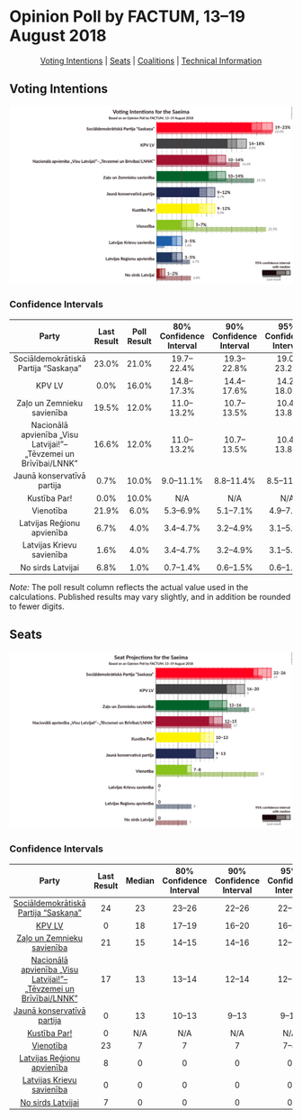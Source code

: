 # Opinion Poll by FACTUM, 13–19 August 2018

<p align="center"><a href="#voting-intentions">Voting Intentions</a> | <a href="#seats">Seats</a> | <a href="#coalitions">Coalitions</a> | <a href="#technical-information">Technical Information</a></p>

## Voting Intentions

![Graph with voting intentions not yet produced](2018-08-19-FACTUM.png "Voting Intentions")

### Confidence Intervals

| Party | Last Result | Poll Result | 80% Confidence Interval | 90% Confidence Interval | 95% Confidence Interval | 99% Confidence Interval |
|:-----:|:-----------:|:-----------:|:-----------------------:|:-----------------------:|:-----------------------:|:-----------------------:|
| Sociāldemokrātiskā Partija “Saskaņa” | 23.0% | 21.0% | 19.7–22.4% |19.3–22.8% |19.0–23.2% |18.4–23.9% |
| KPV LV | 0.0% | 16.0% | 14.8–17.3% |14.4–17.6% |14.2–18.0% |13.6–18.6% |
| Zaļo un Zemnieku savienība | 19.5% | 12.0% | 11.0–13.2% |10.7–13.5% |10.4–13.8% |9.9–14.4% |
| Nacionālā apvienība „Visu Latvijai!”–„Tēvzemei un Brīvībai/LNNK” | 16.6% | 12.0% | 11.0–13.2% |10.7–13.5% |10.4–13.8% |9.9–14.4% |
| Jaunā konservatīvā partija | 0.7% | 10.0% | 9.0–11.1% |8.8–11.4% |8.5–11.6% |8.1–12.2% |
| Kustība Par! | 0.0% | 10.0% | N/A |N/A |N/A |N/A |
| Vienotība | 21.9% | 6.0% | 5.3–6.9% |5.1–7.1% |4.9–7.4% |4.6–7.8% |
| Latvijas Reģionu apvienība | 6.7% | 4.0% | 3.4–4.7% |3.2–4.9% |3.1–5.1% |2.8–5.5% |
| Latvijas Krievu savienība | 1.6% | 4.0% | 3.4–4.7% |3.2–4.9% |3.1–5.1% |2.8–5.5% |
| No sirds Latvijai | 6.8% | 1.0% | 0.7–1.4% |0.6–1.5% |0.6–1.6% |0.5–1.9% |

*Note:* The poll result column reflects the actual value used in the calculations. Published results may vary slightly, and in addition be rounded to fewer digits.

## Seats

![Graph with seats not yet produced](2018-08-19-FACTUM-seats.png "Seats")

### Confidence Intervals

| Party | Last Result | Median | 80% Confidence Interval | 90% Confidence Interval | 95% Confidence Interval | 99% Confidence Interval |
|:-----:|:-----------:|:------:|:-----------------------:|:-----------------------:|:-----------------------:|:-----------------------:|
| <a href="#sociāldemokrātiskā-partija-“saskaņa”">Sociāldemokrātiskā Partija “Saskaņa”</a> | 24 | 23 | 23–26 |22–26 |22–26 |21–27 |
| <a href="#kpv-lv">KPV LV</a> | 0 | 18 | 17–19 |16–20 |16–20 |15–20 |
| <a href="#zaļo-un-zemnieku-savienība">Zaļo un Zemnieku savienība</a> | 21 | 15 | 14–15 |14–16 |12–16 |11–17 |
| <a href="#nacionālā-apvienība-„visu-latvijai!”–„tēvzemei-un-brīvībai/lnnk”">Nacionālā apvienība „Visu Latvijai!”–„Tēvzemei un Brīvībai/LNNK”</a> | 17 | 13 | 13–14 |12–14 |12–15 |12–17 |
| <a href="#jaunā-konservatīvā-partija">Jaunā konservatīvā partija</a> | 0 | 13 | 10–13 |9–13 |9–13 |8–14 |
| <a href="#kustība-par!">Kustība Par!</a> | 0 | N/A | N/A |N/A |N/A |N/A |
| <a href="#vienotība">Vienotība</a> | 23 | 7 | 7 |7 |7–8 |0–8 |
| <a href="#latvijas-reģionu-apvienība">Latvijas Reģionu apvienība</a> | 8 | 0 | 0 |0 |0 |0–7 |
| <a href="#latvijas-krievu-savienība">Latvijas Krievu savienība</a> | 0 | 0 | 0 |0 |0 |0–6 |
| <a href="#no-sirds-latvijai">No sirds Latvijai</a> | 7 | 0 | 0 |0 |0 |0 |

